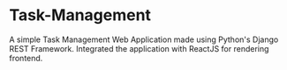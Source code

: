 # Task-Management
A simple Task Management Web Application made using Python's Django REST Framework.
Integrated the application with ReactJS for rendering frontend.
